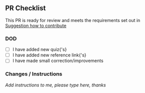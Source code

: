 ## PR Checklist

This PR is ready for review and meets the requirements set out
in [Suggestion how to contribute](https://github.com/Ebazhanov/linkedin-skill-assessments-quizzes/blob/main/CONTRIBUTING.md)

### DOD

- [ ] I have added new quiz{'s}
- [ ] I have added new reference link{'s}
- [ ] I have made small correction/improvements

### Changes / Instructions

_Add instructions to me, please type here, thanks_
